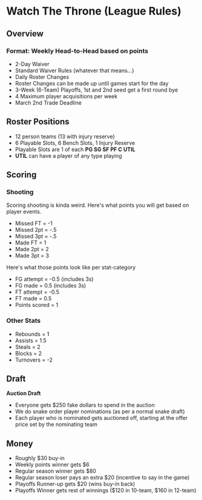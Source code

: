 # Watch The Throne (League Rules)

## Overview

### Format: Weekly Head-to-Head based on points

- 2-Day Waiver
- Standard Waiver Rules (whatever that means...)
- Daily Roster Changes
- Roster Changes can be made up until games start for the day
- 3-Week (6-Team) Playoffs, 1st and 2nd seed get a first round bye
- 4 Maximum player acquisitions per week
- March 2nd Trade Deadline


## Roster Positions

- 12 person teams (13 with injury reserve)
- 6 Playable Slots, 6 Bench Slots, 1 Injury Reserve
- Playable Slots are 1 of each **PG SG SF PF C UTIL**
- **UTIL** can have a player of any type playing


## Scoring

### Shooting
Scoring shooting is kinda weird.  Here's what points you will get based on player events.

- Missed FT = -1
- Missed 2pt = -.5
- Missed 3pt = -.5
- Made FT = 1
- Made 2pt = 2
- Made 3pt = 3

Here's what those points look like per stat-category

- FG attempt = -0.5 (includes 3s)
- FG made = 0.5 (includes 3s)
- FT attempt = -0.5
- FT made = 0.5
- Points scored = 1

### Other Stats

- Rebounds = 1
- Assists = 1.5
- Steals = 2
- Blocks = 2
- Turnovers = -2


## Draft

**Auction Draft**

- Everyone gets $250 fake dollars to spend in the auction
- We do snake order player nominations (as per a normal snake draft)
- Each player who is nominated gets auctioned off, starting at the offer price set by the nominating team


## Money

- Roughly $30 buy-in
- Weekly points winner gets $6
- Regular season winner gets $80
- Regular season loser pays an extra $20 (incentive to say in the game)
- Playoffs Runner-up gets $20 (wins buy-in back)
- Playoffs Winner gets rest of winnings ($120 in 10-team, $160 in 12-team)

